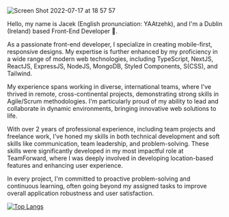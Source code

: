 
![Screen Shot 2022-07-17 at 18 57 57](https://user-images.githubusercontent.com/66032213/179418705-5fc2b2f3-8c1d-40df-97e0-e47cfe7d42b5.png)

Hello, my name is Jacek (English pronunciation: YAAtzehk), and I'm a Dublin (Ireland) based Front-End Developer 👋.

As a passionate front-end developer, I specialize in creating mobile-first, responsive designs. My expertise is further enhanced by my proficiency in a wide range of modern web technologies, including TypeScript, NextJS, ReactJS, ExpressJS, NodeJS, MongoDB, Styled Components, S(CSS), and Tailwind.

My experience spans working in diverse, international teams, where I've thrived in remote, cross-continental projects, demonstrating strong skills in Agile/Scrum methodologies. I'm particularly proud of my ability to lead and collaborate in dynamic environments, bringing innovative web solutions to life.

With over 2 years of professional experience, including team projects and freelance work, I've honed my skills in both technical development and soft skills like communication, team leadership, and problem-solving. These skills were significantly developed in my most impactful role at TeamForward, where I was deeply involved in developing location-based features and enhancing user experience.

In every project, I'm committed to proactive problem-solving and continuous learning, often going beyond my assigned tasks to improve overall application robustness and user satisfaction.


[![Top Langs](https://github-readme-stats.vercel.app/api/top-langs/?username=jaceksupernak&layout=compact)](https://github.com/anuraghazra/github-readme-stats)

